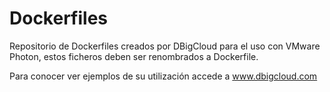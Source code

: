 # Dockerfiles
Repositorio de Dockerfiles creados por DBigCloud para el uso con VMware Photon, estos ficheros deben ser renombrados a Dockerfile.

Para conocer ver ejemplos de su utilización accede a www.dbigcloud.com
